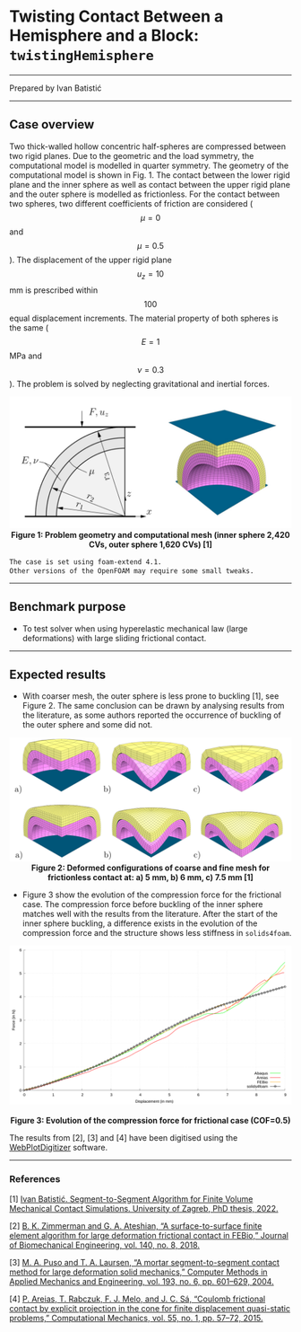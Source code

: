 # Twisting Contact Between a Hemisphere and a Block: `twistingHemisphere`

---

Prepared by Ivan Batistić

---

## Case overview

Two thick-walled hollow concentric half-spheres are compressed between two rigid planes. Due to the geometric and the load symmetry, the computational model is modelled in quarter symmetry. The geometry of the computational model is shown in Fig. 1. The contact between the lower rigid plane and the inner sphere as well as contact between the upper rigid plane and the outer sphere is modelled as frictionless. For the contact between two spheres, two different coefficients of friction are considered ($$\mu = 0$$ and $$\mu = 0.5$$). The displacement of the upper rigid plane $$u_z = 10$$ mm is prescribed within $$100$$ equal displacement increments. The material property of both spheres is the same ($$E = 1$$ MPa and $$\nu = 0.3$$). The problem is solved by neglecting gravitational and inertial forces. 

<div style="text-align: center;">
  <img src="./images/compressedSpheres-geometry.png" alt="Image" width="700">
    <figcaption>
     <strong>Figure 1: Problem geometry and computational mesh (inner sphere 2,420 CVs, outer sphere 1,620 CVs) [1]</strong> 
    </figcaption>
</div>


```warning
The case is set using foam-extend 4.1. 
Other versions of the OpenFOAM may require some small tweaks.
```

---

## Benchmark purpose

* To test solver when using hyperelastic mechanical law  (large deformations) with large sliding frictional contact.

---

## Expected results

* With coarser mesh, the outer sphere is less prone to buckling [1], see Figure 2. The same conclusion can be drawn by analysing results from the literature, as some authors reported the occurrence of buckling of the outer sphere and some did not.

<div style="text-align: center;">
  <img src="./images/compressedSpheres-deformedGeometry.png" alt="Image" width="800">
    <figcaption>
     <strong>Figure 2: Deformed configurations of coarse and fine mesh for frictionless contact at: a) 5 mm, b) 6 mm, c) 7.5 mm [1]</strong> 
    </figcaption>
</div>


- Figure 3 show the evolution of the compression force for the frictional case. The compression force before buckling of the inner sphere matches well with the results from the literature. After the start of the inner sphere buckling, a difference exists in the evolution of the compression force and the structure shows less stiffness in `solids4foam`.

<div style="text-align: center;">
  <img src="./images/compressedSpheres-frictionForce.png" alt="Image" width="700">
    <figcaption>
     <strong> <br> Figure 3: Evolution of the compression force for frictional case (COF=0.5)</strong>
    </figcaption>
</div>


The results from [2], [3] and [4] have been digitised using the [WebPlotDigitizer](https://apps.automeris.io/wpd/) software.


---

### References 

[1] [Ivan Batistić. Segment-to-Segment Algorithm for Finite Volume Mechanical Contact Simulations. University of Zagreb, PhD thesis, 2022.](https://www.sciencedirect.com/science/article/abs/pii/S0307904X21004248)

[2] [B. K. Zimmerman and G. A. Ateshian, “A surface-to-surface finite element algorithm for large deformation frictional contact in FEBio,” Journal of Biomechanical Engineering, vol. 140, no. 8, 2018.](https://www.ncbi.nlm.nih.gov/pmc/articles/PMC6056201/)

[3] [M. A. Puso and T. A. Laursen, “A mortar segment-to-segment contact method for large deformation solid mechanics,” Computer Methods in Applied Mechanics and Engineering, vol. 193, no. 6, pp. 601–629, 2004.](https://www.sciencedirect.com/science/article/abs/pii/S0045782503005802)

[4] [P. Areias, T. Rabczuk, F. J. Melo, and J. C. Sá, “Coulomb frictional contact by explicit projection in the cone for finite displacement quasi-static problems,” Computational Mechanics, vol. 55, no. 1, pp. 57–72, 2015.](https://link.springer.com/article/10.1007/s00466-014-1082-5)
